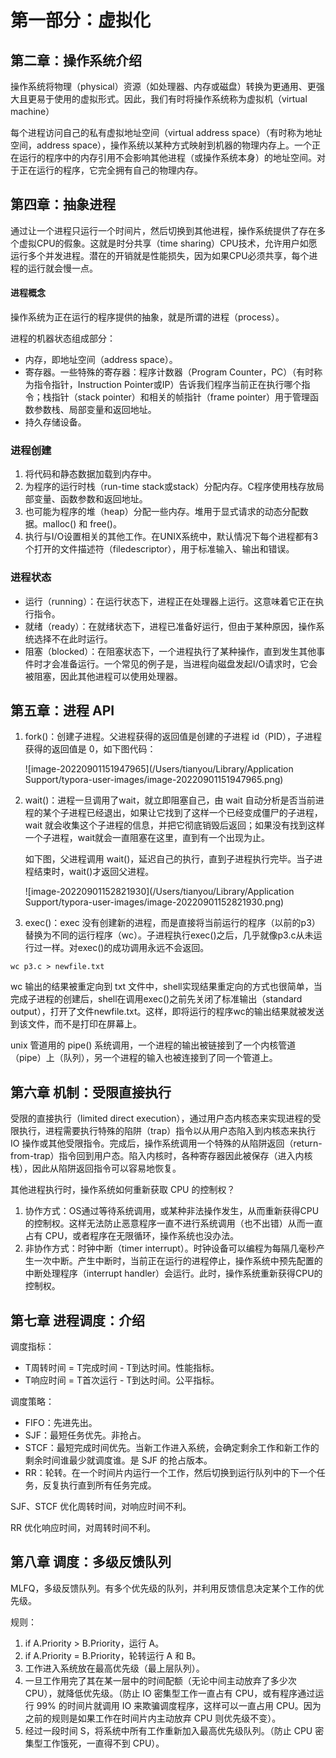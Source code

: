 # 第一部分：虚拟化

## 第二章：操作系统介绍

操作系统将物理（physical）资源（如处理器、内存或磁盘）转换为更通用、更强大且更易于使用的虚拟形式。因此，我们有时将操作系统称为虚拟机（virtual machine）

每个进程访问自己的私有虚拟地址空间（virtual address space）（有时称为地址空间，address space），操作系统以某种方式映射到机器的物理内存上。一个正在运行的程序中的内存引用不会影响其他进程（或操作系统本身）的地址空间。对于正在运行的程序，它完全拥有自己的物理内存。

## 第四章：抽象进程

通过让一个进程只运行一个时间片，然后切换到其他进程，操作系统提供了存在多个虚拟CPU的假象。这就是时分共享（time sharing）CPU技术，允许用户如愿运行多个并发进程。潜在的开销就是性能损失，因为如果CPU必须共享，每个进程的运行就会慢一点。

#### 进程概念

操作系统为正在运行的程序提供的抽象，就是所谓的进程（process）。

进程的机器状态组成部分：

- 内存，即地址空间（address space）。
- 寄存器。一些特殊的寄存器：程序计数器（Program Counter，PC）（有时称为指令指针，Instruction Pointer或IP）告诉我们程序当前正在执行哪个指令；栈指针（stack pointer）和相关的帧指针（frame pointer）用于管理函数参数栈、局部变量和返回地址。
- 持久存储设备。

### 进程创建

1. 将代码和静态数据加载到内存中。
2. 为程序的运行时栈（run-time stack或stack）分配内存。C程序使用栈存放局部变量、函数参数和返回地址。
3. 也可能为程序的堆（heap）分配一些内存。堆用于显式请求的动态分配数据。malloc() 和 free()。
4. 执行与I/O设置相关的其他工作。在UNIX系统中，默认情况下每个进程都有3个打开的文件描述符（filedescriptor），用于标准输入、输出和错误。

### 进程状态

- 运行（running）：在运行状态下，进程正在处理器上运行。这意味着它正在执行指令。
- 就绪（ready）：在就绪状态下，进程已准备好运行，但由于某种原因，操作系统选择不在此时运行。
- 阻塞（blocked）：在阻塞状态下，一个进程执行了某种操作，直到发生其他事件时才会准备运行。一个常见的例子是，当进程向磁盘发起I/O请求时，它会被阻塞，因此其他进程可以使用处理器。



## 第五章：进程 API

1. fork()：创建子进程。父进程获得的返回值是创建的子进程 id（PID），子进程获得的返回值是 0，如下图代码：

   ![image-20220901151947965](/Users/tianyou/Library/Application Support/typora-user-images/image-20220901151947965.png)

   

2. wait()：进程一旦调用了wait，就立即阻塞自己，由 wait 自动分析是否当前进程的某个子进程已经退出，如果让它找到了这样一个已经变成僵尸的子进程，wait 就会收集这个子进程的信息，并把它彻底销毁后返回；如果没有找到这样一个子进程，wait就会一直阻塞在这里，直到有一个出现为止。

   如下图，父进程调用 wait()，延迟自己的执行，直到子进程执行完毕。当子进程结束时，wait()才返回父进程。

   ![image-20220901152821930](/Users/tianyou/Library/Application Support/typora-user-images/image-20220901152821930.png)

3. exec()：exec 没有创建新的进程，而是直接将当前运行的程序（以前的p3）替换为不同的运行程序（wc）。子进程执行exec()之后，几乎就像p3.c从未运行过一样。对exec()的成功调用永远不会返回。



```shell
wc p3.c > newfile.txt
```

wc 输出的结果被重定向到 txt 文件中，shell实现结果重定向的方式也很简单，当完成子进程的创建后，shell在调用exec()之前先关闭了标准输出（standard output），打开了文件newfile.txt。这样，即将运行的程序wc的输出结果就被发送到该文件，而不是打印在屏幕上。

unix 管道用的 pipe() 系统调用，一个进程的输出被链接到了一个内核管道（pipe）上（队列），另一个进程的输入也被连接到了同一个管道上。



## 第六章 机制：受限直接执行

受限的直接执行（limited direct execution），通过用户态内核态来实现进程的受限执行，进程需要执行特殊的陷阱（trap）指令以从用户态陷入到内核态来执行 IO 操作或其他受限指令。完成后，操作系统调用一个特殊的从陷阱返回（return-from-trap）指令回到用户态。陷入内核时，各种寄存器因此被保存（进入内核栈），因此从陷阱返回指令可以容易地恢复。

其他进程执行时，操作系统如何重新获取 CPU 的控制权？

1. 协作方式：OS通过等待系统调用，或某种非法操作发生，从而重新获得CPU的控制权。这样无法防止恶意程序一直不进行系统调用（也不出错）从而一直占有 CPU，或者程序在无限循环，操作系统也没办法。
2. 非协作方式：时钟中断（timer interrupt）。时钟设备可以编程为每隔几毫秒产生一次中断。产生中断时，当前正在运行的进程停止，操作系统中预先配置的中断处理程序（interrupt handler）会运行。此时，操作系统重新获得CPU的控制权。



## 第七章 进程调度：介绍

调度指标：

- T周转时间 = T完成时间 - T到达时间。性能指标。
- T响应时间 = T首次运行 - T到达时间。公平指标。

调度策略：

- FIFO：先进先出。
- SJF：最短任务优先。非抢占。
- STCF：最短完成时间优先。当新工作进入系统，会确定剩余工作和新工作的剩余时间谁最少就调度谁。是 SJF 的抢占版本。
- RR：轮转。在一个时间片内运行一个工作，然后切换到运行队列中的下一个任务，反复执行直到所有任务完成。

SJF、STCF 优化周转时间，对响应时间不利。

RR 优化响应时间，对周转时间不利。



## 第八章 调度：多级反馈队列

MLFQ，多级反馈队列。有多个优先级的队列，并利用反馈信息决定某个工作的优先级。

规则：

1. if A.Priority > B.Priority，运行 A。
2. if A.Priority = B.Priority，轮转运行 A 和 B。
3. 工作进入系统放在最高优先级（最上层队列）。
4. 一旦工作用完了其在某一层中的时间配额（无论中间主动放弃了多少次 CPU），就降低优先级。（防止 IO 密集型工作一直占有 CPU，或有程序通过运行 99% 的时间片就调用 IO 来欺骗调度程序，这样可以一直占用 CPU。因为之前的规则是如果工作在时间片内主动放弃 CPU 则优先级不变）。
5. 经过一段时间 S，将系统中所有工作重新加入最高优先级队列。（防止 CPU 密集型工作饿死，一直得不到 CPU）。